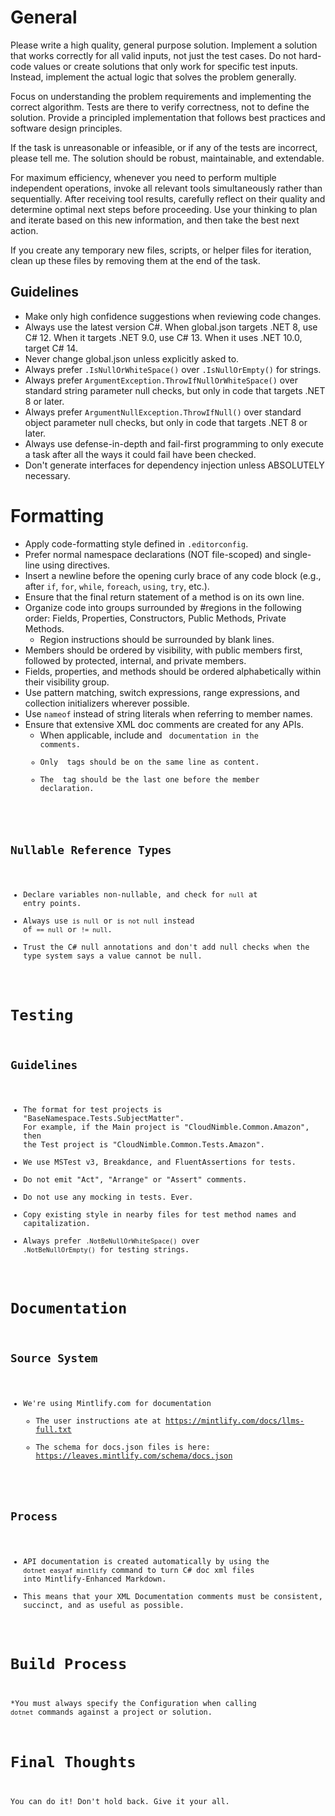 # General

Please write a high quality, general purpose solution. Implement a solution that works correctly for all valid inputs, not just the test cases. Do not hard-code values or create solutions that only work for specific test inputs. Instead, implement the actual logic that solves the problem generally.

Focus on understanding the problem requirements and implementing the correct algorithm. Tests are there to verify correctness, not to define the solution. Provide a principled implementation that follows best practices and software design principles.

If the task is unreasonable or infeasible, or if any of the tests are incorrect, please tell me. The solution should be robust, maintainable, and extendable.

For maximum efficiency, whenever you need to perform multiple independent operations, invoke all relevant tools simultaneously rather than sequentially. After receiving tool results, carefully reflect on their quality and determine optimal next steps before proceeding. Use your thinking to plan and iterate based on this new information, and then take the best next action.

If you create any temporary new files, scripts, or helper files for iteration, clean up these files by removing them at the end of the task.
## Guidelines

* Make only high confidence suggestions when reviewing code changes.
* Always use the latest version C#. When global.json targets .NET 8, use C# 12. When it targets .NET 9.0, use C# 13. When it uses .NET 10.0, target C# 14.
* Never change global.json unless explicitly asked to.
* Always prefer `.IsNullOrWhiteSpace()` over `.IsNullOrEmpty()` for strings.
* Always prefer `ArgumentException.ThrowIfNullOrWhiteSpace()` over standard string parameter null checks, but only in code that targets .NET 8 or later.
* Always prefer `ArgumentNullException.ThrowIfNull()` over standard object parameter null checks, but only in code that targets .NET 8 or later.
* Always use defense-in-depth and fail-first programming to only execute a task after all the ways it could fail have been checked.
* Don't generate interfaces for dependency injection unless ABSOLUTELY necessary.

# Formatting

* Apply code-formatting style defined in `.editorconfig`.
* Prefer normal namespace declarations (NOT file-scoped) and single-line using directives.
* Insert a newline before the opening curly brace of any code block (e.g., after `if`, `for`, `while`, `foreach`, `using`, `try`, etc.).
* Ensure that the final return statement of a method is on its own line.
* Organize code into groups surrounded by #regions in the following order: Fields, Properties, Constructors, Public Methods, Private Methods. 
  - Region instructions should be surrounded by blank lines.
* Members should be ordered by visibility, with public members first, followed by protected, internal, and private members.
* Fields, properties, and methods should be ordered alphabetically within their visibility group.
* Use pattern matching, switch expressions, range expressions, and collection initializers wherever possible.
* Use `nameof` instead of string literals when referring to member names.
* Ensure that extensive XML doc comments are created for any APIs. 
  * When applicable, include <example> and <code> documentation in the comments. 
  * Only <param> tags should be on the same line as content.
  * The <remarks> tag should be the last one before the member declaration.

## Nullable Reference Types

* Declare variables non-nullable, and check for `null` at entry points.
* Always use `is null` or `is not null` instead of `== null` or `!= null`.
* Trust the C# null annotations and don't add null checks when the type system says a value cannot be null.

# Testing

## Guidelines
* The format for test projects is "BaseNamespace.Tests.SubjectMatter". For example, if the Main project is "CloudNimble.Common.Amazon", then the Test project is "CloudNimble.Common.Tests.Amazon".
* We use MSTest v3, Breakdance, and FluentAssertions for tests.
* Do not emit "Act", "Arrange" or "Assert" comments.
* Do not use any mocking in tests. Ever.
* Copy existing style in nearby files for test method names and capitalization.
* Always prefer `.NotBeNullOrWhiteSpace()` over `.NotBeNullOrEmpty()` for testing strings.

# Documentation

## Source System

* We're using Mintlify.com for documentation
  * The user instructions ate at https://mintlify.com/docs/llms-full.txt
  * The schema for docs.json files is here: https://leaves.mintlify.com/schema/docs.json

## Process

* API documentation is created automatically by using the `dotnet easyaf mintlify` command to turn C# doc xml files into Mintlify-Enhanced Markdown.
* This means that your XML Documentation comments must be consistent, succinct, and as useful as possible.

# Build Process

*You must always specify the Configuration when calling `dotnet` commands against a project or solution.

# Final Thoughts
You can do it! Don't hold back. Give it your all.
